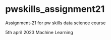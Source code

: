 # pwskills_assignment21
Assignment-21 for pw skills data science course

5th april 2023 Machine Learning
